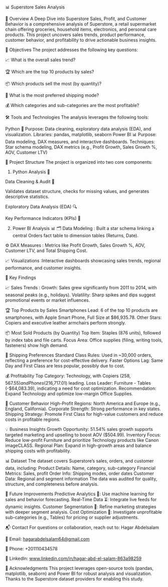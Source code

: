 📊 Superstore Sales Analysis

🌟 Overview
A Deep Dive into Superstore Sales, Profit, and Customer Behavior is a comprehensive analysis of Superstore, a retail supermarket chain offering groceries, household items, electronics, and personal care products. This project uncovers sales trends, product performance, customer behavior, and profitability to drive actionable business insights.



🎯 Objectives
The project addresses the following key questions:


📈 What is the overall sales trend?

🏆 Which are the top 10 products by sales?

📦 Which products sell the most (by quantity)?

🚚 What is the most preferred shipping mode?

💰 Which categories and sub-categories are the most profitable?



🛠️ Tools and Technologies
The analysis leverages the following tools:

Python 🐍
Purpose: Data cleaning, exploratory data analysis (EDA), and visualization.
Libraries: pandas, matplotlib, seaborn
Power BI 📊
Purpose: Data modeling, DAX measures, and interactive dashboards.
Techniques: Star schema modeling, DAX metrics (e.g., Profit Growth, Sales Growth %, AOV, Customer LTV)


📂 Project Structure
The project is organized into two core components:
1. Python Analysis 🐍

Data Cleaning & Audit 🧹

Validates dataset structure, checks for missing values, and generates descriptive statistics.

Exploratory Data Analysis (EDA) 🔍

Key Performance Indicators (KPIs) 📏

2. Power BI Analysis 📊
🗂️ Data Modeling : Built a star schema linking a central Orders fact table to dimension tables (Returns, Date).

⚙️ DAX Measures : Metrics like Profit Growth, Sales Growth %, AOV, Customer LTV, and Total Shipping Cost.

📈 Visualizations :Interactive dashboards showcasing sales trends, regional performance, and customer insights.



🔑 Key Findings 

📈 Sales Trends :
Growth: Sales grew significantly from 2011 to 2014, with seasonal peaks (e.g., holidays).
Volatility: Sharp spikes and dips suggest promotional events or market influences.


🏆 Top Products by Sales
Smartphones Lead: 6 of the top 10 products are smartphones, with Apple Smart Phone, Full Size at $86,935.78.
Other Stars: Copiers and executive leather armchairs perform strongly.


📦 Most Sold Products (by Quantity)
Top Item: Staples (876 units), followed by index tabs and file carts.
Focus Area: Office supplies (filing, writing tools, fasteners) show high demand.


🚚 Shipping Preferences
Standard Class Rules: Used in ~30,000 orders, reflecting a preference for cost-effective delivery.
Faster Options Lag: Same Day and First Class are less popular, possibly due to cost.


💰 Profitability
Top Category: Technology, with Copiers ($258,567.55) and Phones ($216,717.01) leading.
Loss Leader: Furniture - Tables (-$64,083.39), indicating a need for cost optimization.
Recommendation: Expand Technology and optimize low-margin Office Supplies.


👥 Customer Behavior
High-Profit Regions: North America and Europe (e.g., England, California).
Corporate Strength: Strong performance in key states.
Shipping Strategy: Promote First Class for high-value customers and reduce costs in profitable regions.


💡 Business Insights
Growth Opportunity: 51.54% sales growth supports targeted marketing and upselling to boost AOV ($504.99).
Inventory Focus: Reduce low-profit Furniture and prioritize Technology products like Canon imageCLASS.
Regional Plan: Expand in high-growth areas and balance shipping costs with profitability.



📊 Dataset 
The dataset covers Superstore’s sales, orders, and customer data, including:
Product Details: Name, category, sub-category
Financial Metrics: Sales, profit
Order Info: Shipping modes, order dates
Customer Data: Regional and segment information
The data was audited for quality, structure, and completeness before analysis.


🌱 Future Improvements
Predictive Analytics 🔮: Use machine learning for sales and behavior forecasting.
Real-Time Data ⏳: Integrate live feeds for dynamic insights.
Customer Segmentation 👤: Refine marketing strategies with deeper segment analysis.
Cost Optimization 💸: Investigate unprofitable sub-categories (e.g., Tables) for pricing or supplier adjustments.

📬 Contact
For questions or collaboration, reach out to:
Hagar Abdelsalam

📧 Email: hagarabdelsalam64@gmail.com

📱 Phone: +201110434578

🔗 LinkedIn: www.linkedin.com/in/hagar-abd-el-salam-863a98259

🙏 Acknowledgments
This project leverages open-source tools (pandas, matplotlib, seaborn) and Power BI for robust analysis and visualization. Thanks to the Superstore dataset providers for enabling this study.
